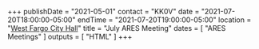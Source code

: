+++
publishDate = "2021-05-01"
contact = "KK0V"
date = "2021-07-20T18:00:00-05:00"
endTime = "2021-07-20T19:00:00-05:00"
location = "[West Fargo City Hall](/places/west-fargo-city-hall/)"
title = "July ARES Meeting"
dates = [ "ARES Meetings" ]
outputs = [ "HTML" ]
+++
